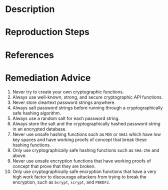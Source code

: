 # Description


# Reproduction Steps


# References


# Remediation Advice

1. Never try to create your own cryptographic functions.
2. Always use well-known, strong, and secure cryptographic API functions.
3. Never store cleartext password strings anywhere.
4. Always salt password strings before running through a cryptographically safe hashing algorithm.
5. Always use a random salt for each password string.
6. Always store the salt and the cryptographically hashed password string in an encrypted database.
7. Never use unsafe hashing functions such as `MD5` or `SHA1` which have low key spaces and have working proofs of concept that break these hashing functions.
8. Only use cryptographically safe hashing functions such as `SHA-256` and above.
9. Never use unsafe encryption functions that have working proofs of concept that prove that they are broken.
10. Only use cryptographically safe encryption functions that have a very high work factor to discourage attackers from trying to break the encryption, such as `bcrypt`, `scrypt`, and `PBKDF2`.